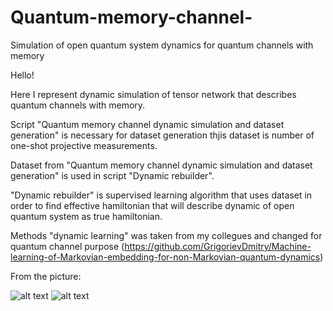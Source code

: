 # Quantum-memory-channel-
Simulation of open quantum system dynamics for quantum channels with memory

Hello!

Here I represent dynamic simulation of tensor network that describes quantum channels with memory.

Script "Quantum memory channel dynamic simulation and dataset generation" is necessary for dataset generation thjis dataset is number of one-shot projective measurements.

Dataset from "Quantum memory channel dynamic simulation and dataset generation" is used in  script "Dynamic rebuilder".

"Dynamic rebuilder" is supervised learning algorithm that uses dataset in order to find effective hamiltonian that will describe dynamic of open quantum system as true hamiltonian.

Methods "dynamic learning" was taken from my collegues and changed for quantum channel purpose (https://github.com/GrigorievDmitry/Machine-learning-of-Markovian-embedding-for-non-Markovian-quantum-dynamics)



From the picture:

![alt text](https://pp.userapi.com/c849028/v849028415/1d2aff/Px2iD2TLWVM.jpg)
![alt text](https://pp.userapi.com/c850636/v850636246/152e88/WNYkqp0rzpU.jpg)

